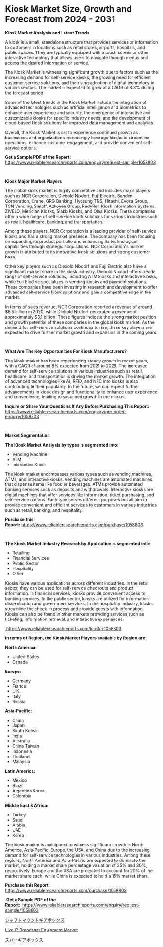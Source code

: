 <p><h1>Kiosk Market Size, Growth and Forecast from 2024 - 2031</h1></p><p><strong>Kiosk Market Analysis and Latest Trends</strong></p>
<p><p>A kiosk is a small, standalone structure that provides services or information to customers in locations such as retail stores, airports, hospitals, and public spaces. They are typically equipped with a touch screen or other interactive technology that allows users to navigate through menus and access the desired information or service.</p><p>The Kiosk Market is witnessing significant growth due to factors such as the increasing demand for self-service kiosks, the growing need for efficient customer service solutions, and the rising adoption of digital technology in various sectors. The market is expected to grow at a CAGR of 8.3% during the forecast period.</p><p>Some of the latest trends in the Kiosk Market include the integration of advanced technologies such as artificial intelligence and biometrics to enhance user experience and security, the emergence of interactive and customizable kiosks for specific industry needs, and the development of cloud-based kiosk solutions for improved data management and analytics.</p><p>Overall, the Kiosk Market is set to experience continued growth as businesses and organizations increasingly leverage kiosks to streamline operations, enhance customer engagement, and provide convenient self-service options.</p></p>
<p><strong>Get a Sample PDF of the Report:&nbsp;</strong> <a href="https://www.reliableresearchreports.com/enquiry/request-sample/1058803">https://www.reliableresearchreports.com/enquiry/request-sample/1058803</a></p>
<p>&nbsp;</p>
<p><strong>Kiosk Major Market Players</strong></p>
<p><p>The global kiosk market is highly competitive and includes major players such as NCR Corporation, Diebold Nixdorf, Fuji Electric, Sanden Corporation, Crane, GRG Banking, Hyosung TNS, Hitachi, Evoca Group, TCN Vending, Sielaff, Azkoyen Group, RedyRef, Kiosk Information Systems, ZIVELO, Meridian Kiosks, Slabb Kiosks, and Olea Kiosks. These companies offer a wide range of self-service kiosk solutions for various industries such as retail, healthcare, banking, and transportation.</p><p>Among these players, NCR Corporation is a leading provider of self-service kiosks and has a strong market presence. The company has been focusing on expanding its product portfolio and enhancing its technological capabilities through strategic acquisitions. NCR Corporation's market growth is attributed to its innovative kiosk solutions and strong customer base.</p><p>Other key players such as Diebold Nixdorf and Fuji Electric also have a significant market share in the kiosk industry. Diebold Nixdorf offers a wide range of self-service solutions, including ATM kiosks and interactive kiosks, while Fuji Electric specializes in vending kiosks and payment solutions. These companies have been investing in research and development to offer advanced self-service kiosk solutions and gain a competitive edge in the market.</p><p>In terms of sales revenue, NCR Corporation reported a revenue of around $6.5 billion in 2020, while Diebold Nixdorf generated a revenue of approximately $3.1 billion. These figures indicate the strong market position and growth potential of these companies in the global kiosk market. As the demand for self-service solutions continues to rise, these key players are expected to drive further market growth and expansion in the coming years.</p></p>
<p>&nbsp;</p>
<p><strong>What Are The Key Opportunities For Kiosk Manufacturers?</strong></p>
<p><p>The kiosk market has been experiencing steady growth in recent years, with a CAGR of around 8% expected from 2021 to 2026. The increased demand for self-service solutions in various industries such as retail, healthcare, and transportation is driving the market growth. The integration of advanced technologies like AI, RFID, and NFC into kiosks is also contributing to their popularity. In the future, we can expect further advancements in kiosk design and functionality to enhance user experience and convenience, leading to sustained growth in the market.</p></p>
<p><strong>Inquire or Share Your Questions If Any Before Purchasing This Report:</strong> <a href="https://www.reliableresearchreports.com/enquiry/pre-order-enquiry/1058803">https://www.reliableresearchreports.com/enquiry/pre-order-enquiry/1058803</a></p>
<p>&nbsp;</p>
<p><strong>Market Segmentation</strong></p>
<p><strong>The Kiosk Market Analysis by types is segmented into:</strong></p>
<p><ul><li>Vending Machine</li><li>ATM</li><li>Interactive Kiosk</li></ul></p>
<p><p>The kiosk market encompasses various types such as vending machines, ATMs, and interactive kiosks. Vending machines are automated machines that dispense items like food or beverages. ATMs provide automated banking services such as deposits and withdrawals. Interactive kiosks are digital machines that offer services like information, ticket purchasing, and self-service options. Each type serves different purposes but all aim to provide convenient and efficient services to customers in various industries such as retail, banking, and hospitality.</p></p>
<p><strong>Purchase this Report:&nbsp;</strong><a href="https://www.reliableresearchreports.com/purchase/1058803">https://www.reliableresearchreports.com/purchase/1058803</a></p>
<p>&nbsp;</p>
<p><strong>The Kiosk Market Industry Research by Application is segmented into:</strong></p>
<p><ul><li>Retailing</li><li>Financial Services</li><li>Public Sector</li><li>Hospitality</li><li>Other</li></ul></p>
<p><p>Kiosks have various applications across different industries. In the retail sector, they can be used for self-service checkouts and product information. In financial services, kiosks provide convenient access to banking services. In the public sector, kiosks are utilized for information dissemination and government services. In the hospitality industry, kiosks streamline the check-in process and provide guests with information. Kiosks can also be found in other markets providing services such as ticketing, information retrieval, and interactive experiences.</p></p>
<p><a href="https://www.reliableresearchreports.com/kiosk-r1058803">&nbsp;https://www.reliableresearchreports.com/kiosk-r1058803</a></p>
<p><strong>In terms of Region, the Kiosk Market Players available by Region are:</strong></p>
<p>
    <p> <strong> North America: </strong>
        <ul>
            <li>United States</li>
            <li>Canada</li>
        </ul>
        </p> 
    <p> <strong> Europe: </strong>
        <ul>
            <li>Germany</li>
            <li>France</li>
            <li>U.K.</li>
            <li>Italy</li>
            <li>Russia</li>
        </ul>
        </p> 
    <p> <strong> Asia-Pacific: </strong>
        <ul>
            <li>China</li>
            <li>Japan</li>
            <li>South Korea</li>
            <li>India</li>
            <li>Australia</li>
            <li>China Taiwan</li>
            <li>Indonesia</li>
            <li>Thailand</li>
            <li>Malaysia</li>
        </ul>
        </p> 
    <p> <strong> Latin America: </strong>
        <ul>
            <li>Mexico</li>
            <li>Brazil</li>
            <li>Argentina Korea</li>
            <li>Colombia</li>
        </ul>
        </p> 
    <p> <strong> Middle East & Africa: </strong>
        <ul>
            <li>Turkey</li>
            <li>Saudi</li>
            <li>Arabia</li>
            <li>UAE</li>
            <li>Korea</li>
        </ul>
    </p>
    </p>
<p><p>The kiosk market is anticipated to witness significant growth in North America, Asia-Pacific, Europe, the USA, and China due to the increasing demand for self-service technologies in various industries. Among these regions, North America and Asia-Pacific are expected to dominate the market, holding a market share percentage valuation of 35% and 30%, respectively. Europe and the USA are projected to account for 20% of the market share each, while China is expected to hold a 15% market share.</p></p>
<p><strong>Purchase this Report: </strong><a href="https://www.reliableresearchreports.com/purchase/1058803">https://www.reliableresearchreports.com/purchase/1058803</a></p>
<p>&nbsp;<strong>Get a Sample PDF of the Report:&nbsp;&nbsp;</strong><a href="https://www.reliableresearchreports.com/enquiry/request-sample/1058803">https://www.reliableresearchreports.com/enquiry/request-sample/1058803</a></p>
<p><strong></strong></p>
<p><p><a href="https://github.com/avbqbctihcbe2/Market-Research-Report-List-1/blob/main/709330630269.md">シャフトマウントギアボックス</a></p><p><a href="https://military-diascia-e68.notion.site/Live-IP-Broadcast-Equipment-Market-Size-Market-Outlook-and-Market-Forecast-2024-to-2031-c0417173121e43bc9bfd44e1beb4f17a">Live IP Broadcast Equipment Market</a></p><p><a href="https://github.com/one-cool-chick/Market-Research-Report-List-1/blob/main/955302730268.md">スパーギアボックス</a></p></p>
